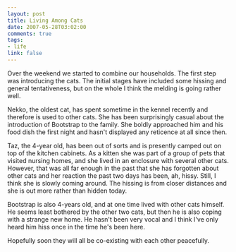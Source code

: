 ```yaml
--- 
layout: post
title: Living Among Cats
date: 2007-05-28T03:02:00
comments: true
tags:
- life
link: false
---
```

Over the weekend we started to combine our households.  The first step was introducing the cats.  The initial stages have included some hissing and general tentativeness, but on the whole I think the melding is going rather well.

Nekko, the oldest cat, has spent sometime in the kennel recently and therefore is used to other cats.  She has been surprisingly casual about the introduction of Bootstrap to the family.  She boldly approached him and his food dish the first night and hasn't displayed any reticence at all since then.

Taz, the 4-year old, has been out of sorts and is presently camped out on top of the kitchen cabinets. As a kitten she was part of a group of pets that visited nursing homes, and she lived in an enclosure with several other cats.  However, that was all  far enough in the past that she has forgotten about other cats and her reaction  the past two days has been, ah, hissy.  Still, I think she is slowly coming around.  The hissing is from closer distances and she is out more rather than hidden today.

Bootstrap is also 4-years old, and at one time lived with other cats himself.  He seems least bothered by the other two cats, but then he is also coping with a strange new home.  He hasn't been very vocal and I think I've only heard him hiss once in the time he's been here.

Hopefully soon they will all be co-existing with each other peacefully.

